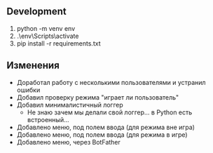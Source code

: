 ## Development

1. python -m venv env
2. .\env\Scripts\activate
3. pip install -r requirements.txt

## Изменения
- Доработал работу с несколькими пользователями и устранил ошибки
- Добавил проверку режима "играет ли пользователь"
- Добавил минималистичный логгер
    - Не знаю зачем мы делали свой логгер... в Python есть встроенный...
- Добавлено меню, под полем ввода (для режима вне игра)
- Добавлено меню, под полем ввода (для режима в игре)
- Добавлено меню, через BotFather
